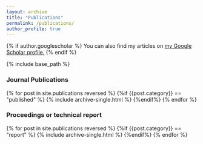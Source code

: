 ```yaml
---
layout: archive
title: "Publications"
permalink: /publications/
author_profile: true
---
```


{% if author.googlescholar %}
  You can also find my articles on <u><a href="{{author.googlescholar}}">my Google Scholar profile</a>.</u>
{% endif %}

{% include base_path %}

<h3>Journal Publications</h3>

{% for post in site.publications reversed %}
{%if {{post.category}} == "published" %}
  {% include archive-single.html %}
{%endif%}
{% endfor %}

<h3>Proceedings or technical report </h3>

{% for post in site.publications reversed %}
{%if {{post.category}} == "report" %}
  {% include archive-single.html %}
{%endif%}
{% endfor %}